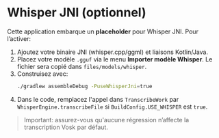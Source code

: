# Whisper JNI (optionnel)

Cette application embarque un **placeholder** pour Whisper JNI. Pour l’activer:

1. Ajoutez votre binaire JNI (whisper.cpp/ggml) et liaisons Kotlin/Java.
2. Placez votre modèle `.gguf` via le menu **Importer modèle Whisper**. Le fichier sera copié dans `files/models/whisper`.
3. Construisez avec:
   ```bash
   ./gradlew assembleDebug -PuseWhisperJni=true
   ```
4. Dans le code, remplacez l'appel dans `TranscribeWork` par `WhisperEngine.transcribeFile` si `BuildConfig.USE_WHISPER` est `true`.

> Important: assurez-vous qu'aucune régression n’affecte la transcription Vosk par défaut.
